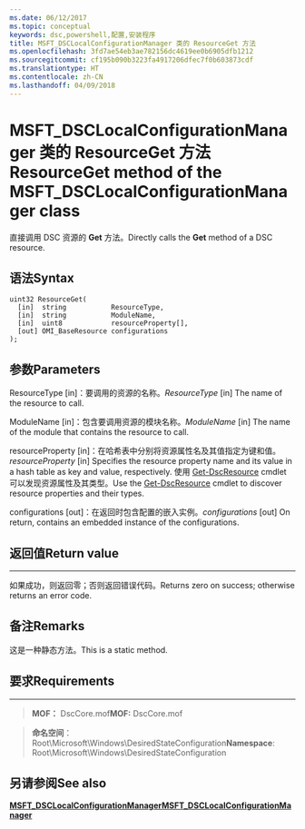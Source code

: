 ```yaml
---
ms.date: 06/12/2017
ms.topic: conceptual
keywords: dsc,powershell,配置,安装程序
title: MSFT_DSCLocalConfigurationManager 类的 ResourceGet 方法
ms.openlocfilehash: 3fd7ae54eb3ae782156dc4619ee0b6905dfb1212
ms.sourcegitcommit: cf195b090b3223fa4917206dfec7f0b603873cdf
ms.translationtype: HT
ms.contentlocale: zh-CN
ms.lasthandoff: 04/09/2018
---
```

# <a name="resourceget-method-of-the-msftdsclocalconfigurationmanager-class"></a><span data-ttu-id="7a640-103">MSFT_DSCLocalConfigurationManager 类的 ResourceGet 方法</span><span class="sxs-lookup"><span data-stu-id="7a640-103">ResourceGet method of the MSFT_DSCLocalConfigurationManager class</span></span>

<span data-ttu-id="7a640-104">直接调用 DSC 资源的 **Get** 方法。</span><span class="sxs-lookup"><span data-stu-id="7a640-104">Directly calls the **Get** method of a DSC resource.</span></span>

<a name="syntax"></a><span data-ttu-id="7a640-105">语法</span><span class="sxs-lookup"><span data-stu-id="7a640-105">Syntax</span></span>
------

```mof
uint32 ResourceGet(
  [in]  string           ResourceType,
  [in]  string           ModuleName,
  [in]  uint8            resourceProperty[],
  [out] OMI_BaseResource configurations
);
```

<a name="parameters"></a><span data-ttu-id="7a640-106">参数</span><span class="sxs-lookup"><span data-stu-id="7a640-106">Parameters</span></span>
----------

<span data-ttu-id="7a640-107">ResourceType \[in\]：要调用的资源的名称。</span><span class="sxs-lookup"><span data-stu-id="7a640-107">*ResourceType* \[in\] The name of the resource to call.</span></span>

<span data-ttu-id="7a640-108">ModuleName \[in\]：包含要调用资源的模块名称。</span><span class="sxs-lookup"><span data-stu-id="7a640-108">*ModuleName* \[in\] The name of the module that contains the resource to call.</span></span>

<span data-ttu-id="7a640-109">resourceProperty \[in\]：在哈希表中分别将资源属性名及其值指定为键和值。</span><span class="sxs-lookup"><span data-stu-id="7a640-109">*resourceProperty* \[in\] Specifies the resource property name and its value in a hash table as key and value, respectively.</span></span> <span data-ttu-id="7a640-110">使用 [Get-DscResource](https://technet.microsoft.com/library/dn521625.aspx) cmdlet 可以发现资源属性及其类型。</span><span class="sxs-lookup"><span data-stu-id="7a640-110">Use the [Get-DscResource](https://technet.microsoft.com/library/dn521625.aspx) cmdlet to discover resource properties and their types.</span></span>

<span data-ttu-id="7a640-111">configurations \[out\]：在返回时包含配置的嵌入实例。</span><span class="sxs-lookup"><span data-stu-id="7a640-111">*configurations* \[out\] On return, contains an embedded instance of the configurations.</span></span>

## <a name="return-value"></a><span data-ttu-id="7a640-112">返回值</span><span class="sxs-lookup"><span data-stu-id="7a640-112">Return value</span></span>
------------

<span data-ttu-id="7a640-113">如果成功，则返回零；否则返回错误代码。</span><span class="sxs-lookup"><span data-stu-id="7a640-113">Returns zero on success; otherwise returns an error code.</span></span>

## <a name="remarks"></a><span data-ttu-id="7a640-114">备注</span><span class="sxs-lookup"><span data-stu-id="7a640-114">Remarks</span></span>

<span data-ttu-id="7a640-115">这是一种静态方法。</span><span class="sxs-lookup"><span data-stu-id="7a640-115">This is a static method.</span></span>

## <a name="requirements"></a><span data-ttu-id="7a640-116">要求</span><span class="sxs-lookup"><span data-stu-id="7a640-116">Requirements</span></span>
------------
><span data-ttu-id="7a640-117">**MOF：** DscCore.mof</span><span class="sxs-lookup"><span data-stu-id="7a640-117">**MOF:** DscCore.mof</span></span>

><span data-ttu-id="7a640-118">**命名空间**：Root\Microsoft\Windows\DesiredStateConfiguration</span><span class="sxs-lookup"><span data-stu-id="7a640-118">**Namespace**: Root\Microsoft\Windows\DesiredStateConfiguration</span></span>


## <a name="see-also"></a><span data-ttu-id="7a640-119">另请参阅</span><span class="sxs-lookup"><span data-stu-id="7a640-119">See also</span></span>


[<span data-ttu-id="7a640-120">**MSFT_DSCLocalConfigurationManager**</span><span class="sxs-lookup"><span data-stu-id="7a640-120">**MSFT_DSCLocalConfigurationManager**</span></span>](msft-dsclocalconfigurationmanager.md)